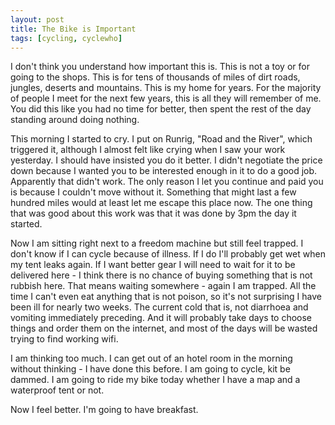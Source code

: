 ```yaml
---
layout: post
title: The Bike is Important
tags: [cycling, cyclewho]
---
```


I don't think you understand how important this is. This is not a toy or for
going to the shops. This is for tens of thousands of miles of dirt roads,
jungles, deserts and mountains. This is my home for years. For the majority
of people I meet for the next few years, this is all they will remember of
me. You did this like you had no time for better, then spent the rest of the
day standing around doing nothing.

This morning I started to cry. I put on Runrig, "Road and the River", which
triggered it, although I almost felt like crying when I saw your work
yesterday. I should have insisted you do it better. I didn't negotiate the
price down because I wanted you to be interested enough in it to do a good
job. Apparently that didn't work. The only reason I let you continue and paid
you is because I couldn't move without it. Something that might last a few
hundred miles would at least let me escape this place now. The one thing that
was good about this work was that it was done by 3pm the day it started.

Now I am sitting right next to a freedom machine but still feel trapped. I
don't know if I can cycle because of illness. If I do I'll probably get wet
when my tent leaks again. If I want better gear I will need to wait for it to
be delivered here - I think there is no chance of buying something that is not
rubbish here. That means waiting somewhere - again I am trapped. All the time
I can't even eat anything that is not poison, so it's not surprising I have
been ill for nearly two weeks. The current cold that is, not diarrhoea and
vomiting immediately preceding. And it will probably take days to choose things
and order them on the internet, and most of the days will be wasted trying to
find working wifi.

I am thinking too much. I can get out of an hotel room in the morning without
thinking - I have done this before. I am going to cycle, kit be dammed. I am
going to ride my bike today whether I have a map and a waterproof tent or not.

Now I feel better. I'm going to have breakfast.